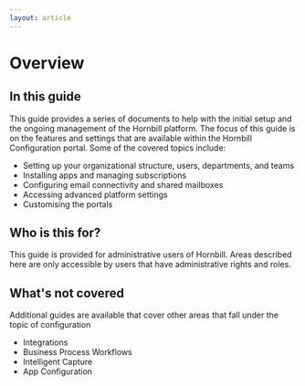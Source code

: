 ```yaml
---
layout: article
---
```

# Overview
## In this guide
This guide provides a series of documents to help with the initial setup and the ongoing management of the Hornbill platform. The focus of this guide is on the features and settings that are available within the Hornbill Configuration portal. Some of the covered topics include:
* Setting up your organizational structure, users, departments, and teams
* Installing apps and managing subscriptions
* Configuring email connectivity and shared mailboxes
* Accessing advanced platform settings
* Customising the portals
## Who is this for?
This guide is provided for administrative users of Hornbill. Areas described here are only accessible by users that have administrative rights and roles.  
## What's not covered
Additional guides are available that cover other areas that fall under the topic of configuration
* Integrations
* Business Process Workflows
* Intelligent Capture
* App Configuration